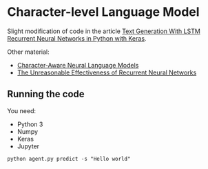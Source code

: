 # Character-level Language Model

Slight modification of code in the article [Text Generation With LSTM Recurrent Neural Networks in Python with Keras](https://machinelearningmastery.com/text-generation-lstm-recurrent-neural-networks-python-keras/).

Other material:

- [Character-Aware Neural Language Models](https://arxiv.org/abs/1508.06615)
- [The Unreasonable Effectiveness of Recurrent Neural Networks](http://karpathy.github.io/2015/05/21/rnn-effectiveness/)

## Running the code

You need:

- Python 3
- Numpy
- Keras
- Jupyter


```
python agent.py predict -s "Hello world"
```
